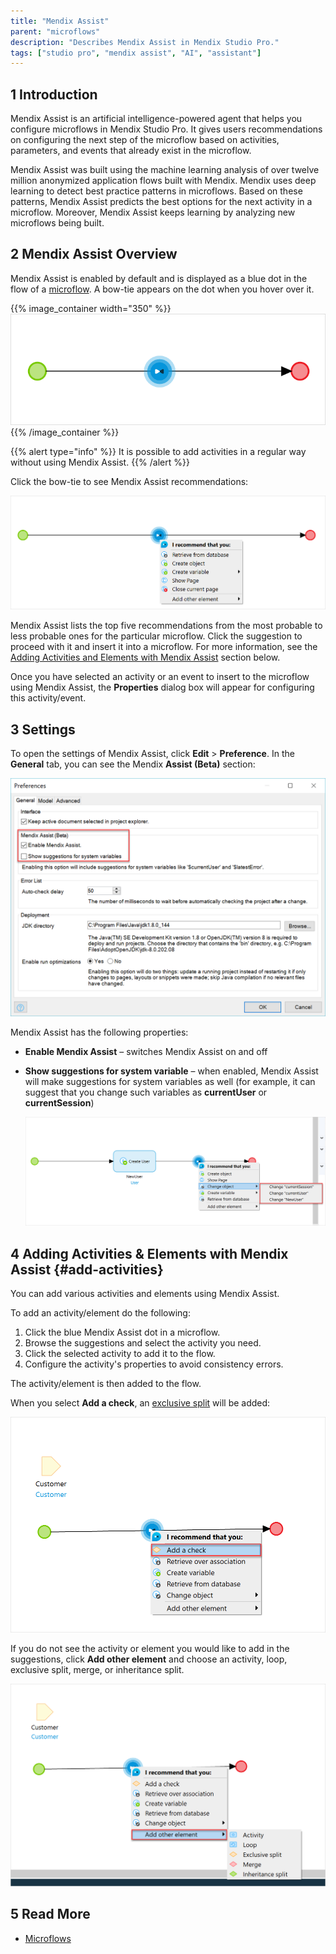 ```yaml
---
title: "Mendix Assist"
parent: "microflows"
description: "Describes Mendix Assist in Mendix Studio Pro."
tags: ["studio pro", "mendix assist", "AI", "assistant"]
---
```


## 1 Introduction 

Mendix Assist is an artificial intelligence-powered agent that helps you configure microflows in Mendix Studio Pro. It gives users recommendations on configuring the next step of the microflow based on activities, parameters, and events that already exist in the microflow.

Mendix Assist was built using the machine learning analysis of over twelve million anonymized application flows built with Mendix. Mendix uses deep learning to detect best practice patterns in microflows. Based on these patterns, Mendix Assist predicts the best options for the next activity in a microflow. Moreover, Mendix Assist keeps learning by analyzing new microflows being built.  

## 2 Mendix Assist Overview

Mendix Assist is enabled by default and is displayed as a blue dot in the flow of a [microflow](microflows). A bow-tie appears on the dot when you hover over it. 

{{% image_container width="350" %}}
![Mendix Assist Icon](attachments/mx-assist-studio-pro/mendix-assist-icon.png)
{{% /image_container %}}

{{% alert type="info" %}}
It is possible to add activities in a regular way without using Mendix Assist. 
{{% /alert %}}

Click the bow-tie to see Mendix Assist recommendations: 

![](attachments/mx-assist-studio-pro/mx-assist-recommendations.png)

Mendix Assist lists the top five recommendations from the most probable to less probable ones for the particular microflow. Click the suggestion to proceed with it and insert it into a microflow. For more information, see the [Adding Activities and Elements with Mendix Assist](#add-activities) section below.

Once you have selected an activity or an event to insert to the microflow using Mendix Assist, the **Properties** dialog box will appear for configuring this activity/event.

## 3 Settings

To open the settings of Mendix Assist, click **Edit** > **Preference**. In the **General** tab, you can see the Mendix **Assist (Beta)** section:

![](attachments/mx-assist-studio-pro/mx-assist-properties.png)

Mendix Assist has the following properties:

* **Enable Mendix Assist** – switches Mendix Assist on and off
* **Show suggestions for system variable** – when enabled, Mendix Assist will make suggestions for system variables as well (for example, it can suggest that you change such variables as **currentUser** or **currentSession**)

  ![](attachments/mx-assist-studio-pro/mx-assist-system-variables.png)

## 4 Adding Activities & Elements with Mendix Assist {#add-activities}

You can add various activities and elements using Mendix Assist. 

To add an activity/element do the following:

1. Click the blue Mendix Assist dot in a microflow.
2. Browse the suggestions and select the activity you need.
3. Click the selected activity to add it to the flow.
4. Configure the activity's properties to avoid consistency errors.

The activity/element is then added to the flow.

When you select **Add a check**, an [exclusive split](exclusive-split) will be added:

![](attachments/mx-assist-studio-pro/mx-assist-add-check.png) 

If you do not see the activity or element you would like to add in the suggestions, click **Add other element** and choose an activity, loop, exclusive split, merge, or inheritance split.

![](attachments/mx-assist-studio-pro/mx-assist-add-other-element.png)

## 5 Read More

* [Microflows](microflows)
